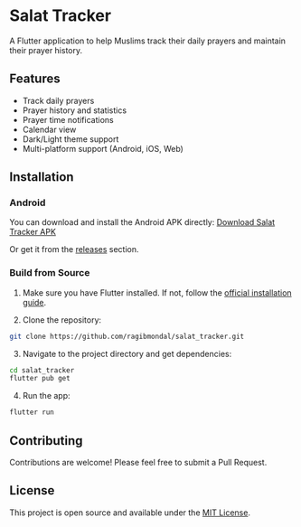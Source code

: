# Salat Tracker

A Flutter application to help Muslims track their daily prayers and maintain their prayer history.

## Features

- Track daily prayers
- Prayer history and statistics
- Prayer time notifications
- Calendar view
- Dark/Light theme support
- Multi-platform support (Android, iOS, Web)

## Installation

### Android

You can download and install the Android APK directly:
[Download Salat Tracker APK](https://github.com/ragibmondal/salat_tracker/raw/main/releases/salat_pro.apk)

Or get it from the [releases](https://github.com/ragibmondal/salat_tracker/releases) section.

### Build from Source

1. Make sure you have Flutter installed. If not, follow the [official installation guide](https://flutter.dev/docs/get-started/install).

2. Clone the repository:
```bash
git clone https://github.com/ragibmondal/salat_tracker.git
```

3. Navigate to the project directory and get dependencies:
```bash
cd salat_tracker
flutter pub get
```

4. Run the app:
```bash
flutter run
```

## Contributing

Contributions are welcome! Please feel free to submit a Pull Request.

## License

This project is open source and available under the [MIT License](LICENSE).
